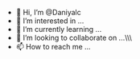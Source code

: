 - 👋 Hi, I’m @Daniyalc
- 👀 I’m interested in ...
- 🌱 I’m currently learning ...
- 💞️ I’m looking to collaborate on ...\\\\\\
- 📫 How to reach me ...

<!---
Daniyalc/Daniyalc is a ✨ special ✨ repository because its `README.md` (this file) appears on your GitHub profile.
You can click the Preview link to take a look at your changes.
--->
